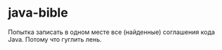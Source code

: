 # java-bible
Попытка записать в одном месте все (найденные) соглашения кода Java. Потому что гуглить лень.
